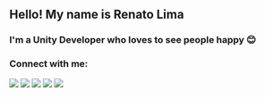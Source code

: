 ## Hello! My name is Renato Lima

### I'm a Unity Developer who loves to see people happy 😊

### Connect with me:
[![](https://img.shields.io/static/v1?label=&message=Website&color=blue)](website)
[![](https://img.shields.io/static/v1?&label=&message=Instagram&color=E4405F&logo=instagram&logoColor=white)](instagram)
[![](https://img.shields.io/twitter/follow/realima_tech?color=333&logo=twitter&labelColor=blue&logoColor=white&style=flat)](twitter)
[![](https://img.shields.io/static/v1?label=&message=LinkedIn&color=0A66C2&logo=linkedin)](linkedin)
[![](https://img.shields.io/static/v1?label=&message=Itch.io&color=FA5C5C&logo=itchdotio&logoColor=white)](itchio)

<br />

<!--### Languages and Tools:-->

[website]: https://www.realima.tech
[instagram]: https://www.instagram.com/realima.tech/
[twitter]: https://twitter.com/realima_tech
[linkedin]: https://www.linkedin.com/in/realimatech
[itchio]: https://realimatech.itch.io/
